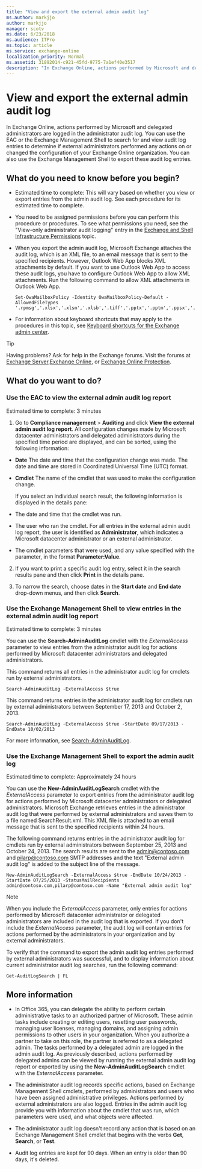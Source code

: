 ```yaml
---
title: "View and export the external admin audit log"
ms.author: markjjo
author: markjjo
manager: scotv
ms.date: 6/23/2018
ms.audience: ITPro
ms.topic: article
ms.service: exchange-online
localization_priority: Normal
ms.assetid: 31892014-c921-45fd-9775-7a1ef40e3517
description: "In Exchange Online, actions performed by Microsoft and delegated administrators are logged in the administrator audit log. You can use the EAC or the Exchange Management Shell to search for and view audit log entries to determine if external administrators performed any actions on or changed the configuration of your Exchange Online organization. You can also use the Exchange Management Shell to export these audit log entries."
---
```


# View and export the external admin audit log

In Exchange Online, actions performed by Microsoft and delegated administrators are logged in the administrator audit log. You can use the EAC or the Exchange Management Shell to search for and view audit log entries to determine if external administrators performed any actions on or changed the configuration of your Exchange Online organization. You can also use the Exchange Management Shell to export these audit log entries.
  
## What do you need to know before you begin?

- Estimated time to complete: This will vary based on whether you view or export entries from the admin audit log. See each procedure for its estimated time to complete.
    
- You need to be assigned permissions before you can perform this procedure or procedures. To see what permissions you need, see the "View-only administrator audit logging" entry in the [Exchange and Shell Infrastructure Permissions](https://technet.microsoft.com/library/3646a4e8-36b2-41fb-89a4-79b0963fcb11.aspx) topic. 
    
- When you export the admin audit log, Microsoft Exchange attaches the audit log, which is an XML file, to an email message that is sent to the specified recipients. However, Outlook Web App blocks XML attachments by default. If you want to use Outlook Web App to access these audit logs, you have to configure Outlook Web App to allow XML attachments. Run the following command to allow XML attachments in Outlook Web App.
    
  ```
  Set-OwaMailboxPolicy -Identity OwaMailboxPolicy-Default -AllowedFileTypes '.rpmsg','.xlsx','.xlsm','.xlsb','.tiff','.pptx','.pptm','.ppsx','.ppsm','.docx','.docm','.zip','.xls','.wmv','.wma','.wav','.vsd','.txt','.tif','.rtf','.pub','.ppt','.png','.pdf','.one','.mp3','.jpg','.gif','.doc','.bmp','.avi','.xml'
  ```

- For information about keyboard shortcuts that may apply to the procedures in this topic, see [Keyboard shortcuts for the Exchange admin center](../../accessibility/keyboard-shortcuts-in-admin-center.md).
    
> [!TIP]
> Having problems? Ask for help in the Exchange forums. Visit the forums at [Exchange Server](https://go.microsoft.com/fwlink/p/?linkId=60612),[Exchange Online](https://go.microsoft.com/fwlink/p/?linkId=267542), or [Exchange Online Protection](https://go.microsoft.com/fwlink/p/?linkId=285351). 
  
## What do you want to do?

### Use the EAC to view the external admin audit log report

Estimated time to complete: 3 minutes
  
1. Go to **Compliance management** \> **Auditing** and click **View the external admin audit log report**. All configuration changes made by Microsoft datacenter administrators and delegated administrators during the specified time period are displayed, and can be sorted, using the following information:
    
  - **Date** The date and time that the configuration change was made. The date and time are stored in Coordinated Universal Time (UTC) format. 
    
  - **Cmdlet** The name of the cmdlet that was used to make the configuration change. 
    
    If you select an individual search result, the following information is displayed in the details pane:
    
  - The date and time that the cmdlet was run.
    
  - The user who ran the cmdlet. For all entries in the external admin audit log report, the user is identified as **Administrator**, which indicates a Microsoft datacenter administrator or an external administrator.
    
  - The cmdlet parameters that were used, and any value specified with the parameter, in the format **Parameter:Value**.
    
2. If you want to print a specific audit log entry, select it in the search results pane and then click **Print** in the details pane. 
    
3. To narrow the search, choose dates in the **Start date** and **End date** drop-down menus, and then click **Search**.
    
### Use the Exchange Management Shell to view entries in the external admin audit log report

Estimated time to complete: 3 minutes
  
You can use the **Search-AdminAuditLog** cmdlet with the  _ExternalAccess_ parameter to view entries from the administrator audit log for actions performed by Microsoft datacenter administrators and delegated administrators. 
  
This command returns all entries in the administrator audit log for cmdlets run by external administrators.
  
```
Search-AdminAuditLog -ExternalAccess $true
```

This command returns entries in the administrator audit log for cmdlets run by external administrators between September 17, 2013 and October 2, 2013.
  
```
Search-AdminAuditLog -ExternalAccess $true -StartDate 09/17/2013 -EndDate 10/02/2013
```

For more information, see [Search-AdminAuditLog](https://technet.microsoft.com/library/87a0cd2d-dd59-4098-b740-75f0cc7bf8e7.aspx).
  
### Use the Exchange Management Shell to export the admin audit log

Estimated time to complete: Approximately 24 hours
  
You can use the **New-AdminAuditLogSearch** cmdlet with the  _ExternalAccess_ parameter to export entries from the administrator audit log for actions performed by Microsoft datacenter administrators or delegated administrators. Microsoft Exchange retrieves entries in the administrator audit log that were performed by external administrators and saves them to a file named SearchResult.xml. This XML file is attached to an email message that is sent to the specified recipients within 24 hours. 
  
The following command returns entries in the administrator audit log for cmdlets run by external administrators between September 25, 2013 and October 24, 2013. The search results are sent to the admin@contoso.com and pilarp@contoso.com SMTP addresses and the text "External admin audit log" is added to the subject line of the message.
  
```
New-AdminAuditLogSearch -ExternalAccess $true -EndDate 10/24/2013 -StartDate 07/25/2013 -StatusMailRecipients admin@contoso.com,pilarp@contoso.com -Name "External admin audit log"
```

> [!NOTE]
> When you include the  _ExternalAccess_ parameter, only entries for actions performed by Microsoft datacenter administrator or delegated administrators are included in the audit log that is exported. If you don't include the  _ExternalAccess_ parameter, the audit log will contain entries for actions performed by the administrators in your organization and by external administrators. 
  
To verify that the command to export the admin audit log entries performed by external administrators was successful, and to display information about current administrator audit log searches, run the following command:
  
```
Get-AuditLogSearch | FL
```

## More information

- In Office 365, you can delegate the ability to perform certain administrative tasks to an authorized partner of Microsoft. These admin tasks include creating or editing users, resetting user passwords, managing user licenses, managing domains, and assigning admin permissions to other users in your organization. When you authorize a partner to take on this role, the partner is referred to as a delegated admin. The tasks performed by a delegated admin are logged in the admin audit log. As previously described, actions performed by delegated admins can be viewed by running the external admin audit log report or exported by using the **New-AdminAuditLogSearch** cmdlet with the  _ExternalAccess_ parameter. 
    
- The administrator audit log records specific actions, based on Exchange Management Shell cmdlets, performed by administrators and users who have been assigned administrative privileges. Actions performed by external administrators are also logged. Entries in the admin audit log provide you with information about the cmdlet that was run, which parameters were used, and what objects were affected.
    
- The administrator audit log doesn't record any action that is based on an Exchange Management Shell cmdlet that begins with the verbs **Get**, **Search**, or **Test**. 
    
- Audit log entries are kept for 90 days. When an entry is older than 90 days, it's deleted.
    

